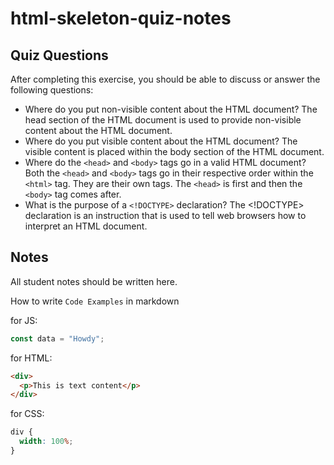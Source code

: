 # html-skeleton-quiz-notes

## Quiz Questions

After completing this exercise, you should be able to discuss or answer the following questions:

- Where do you put non-visible content about the HTML document?
The head section of the HTML document is used to provide non-visible content about the HTML document.
- Where do you put visible content about the HTML document?
The visible content is placed within the body section of the HTML document.
- Where do the `<head>` and `<body>` tags go in a valid HTML document?
Both the `<head>` and `<body>` tags go in their respective order within the `<html>` tag. They are their own tags. The `<head>` is first and then the `<body>` tag comes after.
- What is the purpose of a `<!DOCTYPE>` declaration?
The <!DOCTYPE> declaration is an instruction that is used to tell web browsers how to interpret an HTML document.

## Notes

All student notes should be written here.


How to write `Code Examples` in markdown

for JS:

```javascript
const data = "Howdy";
```

for HTML:

```html
<div>
  <p>This is text content</p>
</div>
```

for CSS:

```css
div {
  width: 100%;
}
```

